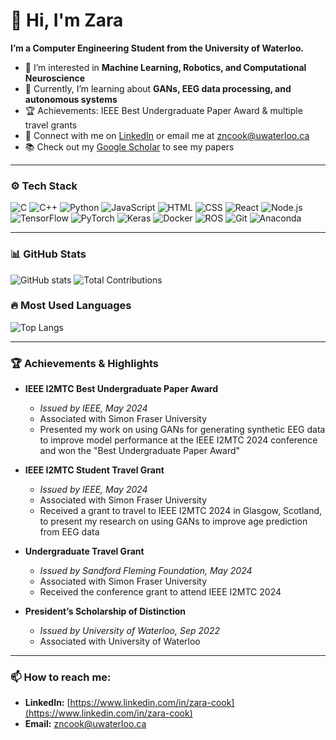 # 👋 Hi, I'm Zara

**I’m a Computer Engineering Student from the University of Waterloo.**

- 🤖 I’m interested in **Machine Learning, Robotics, and Computational Neuroscience**
- 🚀 Currently, I’m learning about **GANs, EEG data processing, and autonomous systems**
- 🏆 Achievements: IEEE Best Undergraduate Paper Award & multiple travel grants
- 🔗 Connect with me on [LinkedIn](https://www.linkedin.com/in/zara-cook) or email me at [zncook@uwaterloo.ca](mailto:zncook@uwaterloo.ca)
- 📚 Check out my [Google Scholar](https://scholar.google.com/citations?user=a8_JSp4AAAAJ&hl) to see my papers

---

### ⚙️ Tech Stack

![C](https://img.shields.io/badge/-C-00599C?logo=c)
![C++](https://img.shields.io/badge/-C++-00599C?logo=c%2B%2B)
![Python](https://img.shields.io/badge/-Python-3776AB?logo=python)
![JavaScript](https://img.shields.io/badge/-JavaScript-F7DF1E?logo=javascript)
![HTML](https://img.shields.io/badge/-HTML-E34F26?logo=html5)
![CSS](https://img.shields.io/badge/-CSS-1572B6?logo=css3)
![React](https://img.shields.io/badge/-React-61DAFB?logo=react)
![Node.js](https://img.shields.io/badge/-Node.js-339933?logo=node.js)
![TensorFlow](https://img.shields.io/badge/-TensorFlow-FF6F00?logo=tensorflow)
![PyTorch](https://img.shields.io/badge/-PyTorch-EE4C2C?logo=pytorch)
![Keras](https://img.shields.io/badge/-Keras-D00000?logo=keras)
![Docker](https://img.shields.io/badge/-Docker-2496ED?logo=docker)
![ROS](https://img.shields.io/badge/-ROS-22314E?logo=ros)
![Git](https://img.shields.io/badge/-Git-F05032?logo=git)
![Anaconda](https://img.shields.io/badge/-Anaconda-44A833?logo=anaconda)

---

### 📊 GitHub Stats

![GitHub stats](https://github-readme-stats.vercel.app/api?username=ZaraCook&show_icons=true&theme=radical)
![Total Contributions](https://github-readme-streak-stats.herokuapp.com/?user=ZaraCook&theme=radical)

### 🔥 Most Used Languages

![Top Langs](https://github-readme-stats.vercel.app/api/top-langs/?username=ZaraCook&layout=compact&theme=radical)

---

### 🏆 Achievements & Highlights

- **IEEE I2MTC Best Undergraduate Paper Award**  
  - *Issued by IEEE, May 2024*  
  - Associated with Simon Fraser University  
  - Presented my work on using GANs for generating synthetic EEG data to improve model performance at the IEEE I2MTC 2024 conference and won the "Best Undergraduate Paper Award"

- **IEEE I2MTC Student Travel Grant**  
  - *Issued by IEEE, May 2024*  
  - Associated with Simon Fraser University  
  - Received a grant to travel to IEEE I2MTC 2024 in Glasgow, Scotland, to present my research on using GANs to improve age prediction from EEG data

- **Undergraduate Travel Grant**  
  - *Issued by Sandford Fleming Foundation, May 2024*  
  - Associated with Simon Fraser University  
  - Received the conference grant to attend IEEE I2MTC 2024

- **President’s Scholarship of Distinction**  
  - *Issued by University of Waterloo, Sep 2022*  
  - Associated with University of Waterloo

---

### 📫 How to reach me:

- **LinkedIn:** [https://www.linkedin.com/in/zara-cook](https://www.linkedin.com/in/zara-cook)
- **Email:** [zncook@uwaterloo.ca](mailto:zncook@uwaterloo.ca)
